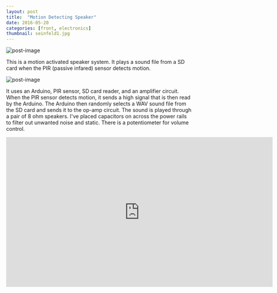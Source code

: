 ```yaml
---
layout: post
title:  "Motion Detecting Speaker"
date: 2016-05-20
categories: [front, electronics]
thumbnail: seinfeld1.jpg
---
```


![post-image]({{site.url}}/assets/seinfeld1.jpg)

This is a motion activated speaker system. It plays a sound file from a SD card when the
PIR (passive infared) sensor detects motion.

![post-image]({{site.url}}/assets/seinfeld2.jpg)

It uses an Arduino, PIR sensor, SD card reader, and an amplifier circuit. When the PIR sensor
detects motion, it sends a high signal that is then read by the Arduino. The Arduino then
randomly selects a WAV sound file from the SD card and sends it to the op-amp circuit.
The sound is played through a pair of 8 ohm speakers. I've placed capacitors on across the power rails to filter out unwanted noise and static. There is a potentiometer for volume control.

<iframe width="720" height="405" src="https://www.youtube.com/embed/1ws9EWa5-Jk" frameborder="0" allowfullscreen></iframe>
